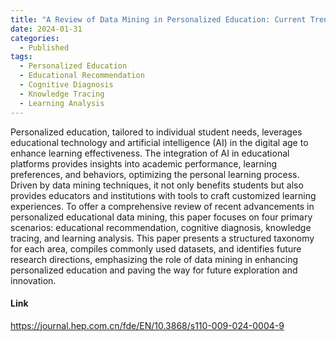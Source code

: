 ```yaml
---
title: "A Review of Data Mining in Personalized Education: Current Trends and Future Prospects"
date: 2024-01-31
categories:
  - Published
tags:
  - Personalized Education
  - Educational Recommendation
  - Cognitive Diagnosis
  - Knowledge Tracing
  - Learning Analysis
---
```




Personalized education, tailored to individual student needs, leverages educational technology and artificial intelligence (AI) in the digital age to enhance learning effectiveness. The integration of AI in educational platforms provides insights into academic performance, learning preferences, and behaviors, optimizing the personal learning process. Driven by data mining techniques, it not only benefits students but also provides educators and institutions with tools to craft customized learning experiences. To offer a comprehensive review of recent advancements in personalized educational data mining, this paper focuses on four primary scenarios: educational recommendation, cognitive diagnosis, knowledge tracing, and learning analysis. This paper presents a structured taxonomy for each area, compiles commonly used datasets, and identifies future research directions, emphasizing the role of data mining in enhancing personalized education and paving the way for future exploration and innovation.

#### Link
https://journal.hep.com.cn/fde/EN/10.3868/s110-009-024-0004-9